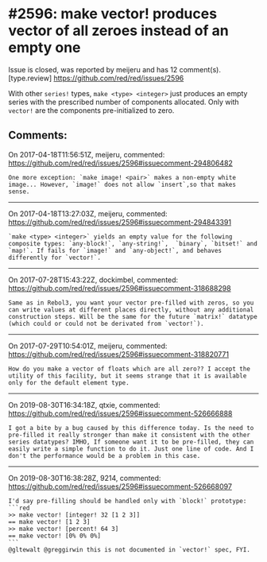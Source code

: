 
#2596: make vector! <integer>  produces vector of all zeroes instead of an empty one
================================================================================
Issue is closed, was reported by meijeru and has 12 comment(s).
[type.review]
<https://github.com/red/red/issues/2596>

With other `series!` types, `make <type> <integer>` just produces an empty series with the prescribed number of components allocated. Only with `vector!`  are the components pre-initialized to zero. 


Comments:
--------------------------------------------------------------------------------

On 2017-04-18T11:56:51Z, meijeru, commented:
<https://github.com/red/red/issues/2596#issuecomment-294806482>

    One more exception: `make image! <pair>` makes a non-empty white image... However, `image!` does not allow `insert`,so that makes sense.

--------------------------------------------------------------------------------

On 2017-04-18T13:27:03Z, meijeru, commented:
<https://github.com/red/red/issues/2596#issuecomment-294843391>

    `make <type> <integer>` yields an empty value for the following composite types: `any-block!`, `any-string!`,  `binary`, `bitset!` and `map!`. If fails for `image!` and `any-object!`, and behaves differently for `vector!`.

--------------------------------------------------------------------------------

On 2017-07-28T15:43:22Z, dockimbel, commented:
<https://github.com/red/red/issues/2596#issuecomment-318688298>

    Same as in Rebol3, you want your vector pre-filled with zeros, so you can write values at different places directly, without any additional construction steps. Will be the same for the future `matrix!` datatype (which could or could not be derivated from `vector!`).

--------------------------------------------------------------------------------

On 2017-07-29T10:54:01Z, meijeru, commented:
<https://github.com/red/red/issues/2596#issuecomment-318820771>

    How do you make a vector of floats which are all zero?? I accept the utility of this facility, but it seems strange that it is available only for the default element type.

--------------------------------------------------------------------------------

On 2019-08-30T16:34:18Z, qtxie, commented:
<https://github.com/red/red/issues/2596#issuecomment-526666888>

    I got a bite by a bug caused by this difference today. Is the need to pre-filled it really stronger than make it consistent with the other series datatypes? IMHO, If someone want it to be pre-filled, they can easily write a simple function to do it. Just one line of code. And I don't the performance would be a problem in this case.

--------------------------------------------------------------------------------

On 2019-08-30T16:38:28Z, 9214, commented:
<https://github.com/red/red/issues/2596#issuecomment-526668097>

    I'd say pre-filling should be handled only with `block!` prototype:
    ```red
    >> make vector! [integer! 32 [1 2 3]]
    == make vector! [1 2 3]
    >> make vector! [percent! 64 3]
    == make vector! [0% 0% 0%]
    ```
    @gltewalt @greggirwin this is not documented in `vector!` spec, FYI.

